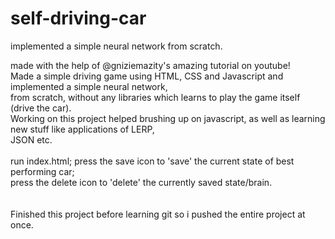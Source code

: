 # self-driving-car
implemented a simple neural network from scratch.


made with the help of @gniziemazity's amazing tutorial on youtube! \
Made a simple driving game using HTML, CSS and Javascript and implemented a simple neural network, \
from scratch, without any libraries which learns to play the game itself (drive the car). \
Working on this project helped brushing up on javascript, as well as learning new stuff like applications of LERP,\
JSON etc.\
\
run index.html; press the save icon to 'save' the current state of best performing car;\
press the delete icon to 'delete' the currently saved state/brain.\
 \
 \
Finished this project before learning git so i pushed the entire project at once. 
